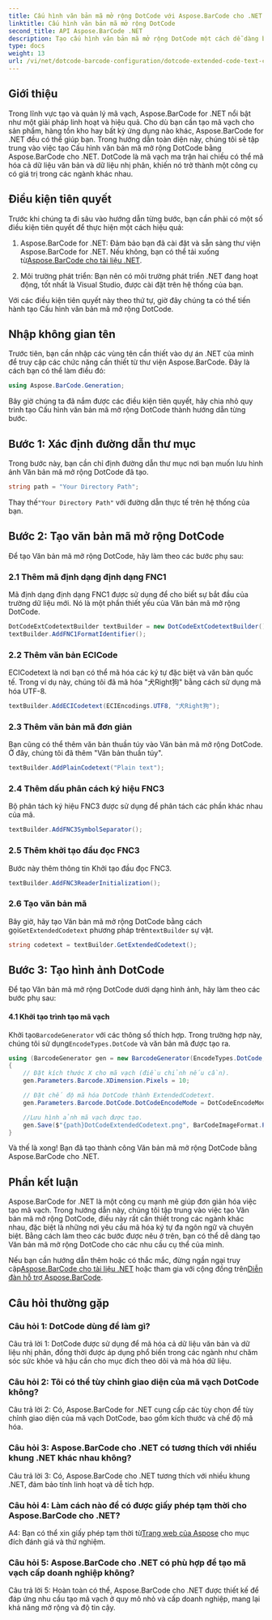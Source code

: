 ```yaml
---
title: Cấu hình văn bản mã mở rộng DotCode với Aspose.BarCode cho .NET
linktitle: Cấu hình văn bản mã mở rộng DotCode
second_title: API Aspose.BarCode .NET
description: Tạo cấu hình văn bản mã mở rộng DotCode một cách dễ dàng bằng cách sử dụng Aspose.BarCode cho .NET. Hãy làm theo hướng dẫn từng bước của chúng tôi để tạo mã vạch hiệu quả.
type: docs
weight: 13
url: /vi/net/dotcode-barcode-configuration/dotcode-extended-code-text-configuration/
---
```

## Giới thiệu

Trong lĩnh vực tạo và quản lý mã vạch, Aspose.BarCode for .NET nổi bật như một giải pháp linh hoạt và hiệu quả. Cho dù bạn cần tạo mã vạch cho sản phẩm, hàng tồn kho hay bất kỳ ứng dụng nào khác, Aspose.BarCode for .NET đều có thể giúp bạn. Trong hướng dẫn toàn diện này, chúng tôi sẽ tập trung vào việc tạo Cấu hình văn bản mã mở rộng DotCode bằng Aspose.BarCode cho .NET. DotCode là mã vạch ma trận hai chiều có thể mã hóa cả dữ liệu văn bản và dữ liệu nhị phân, khiến nó trở thành một công cụ có giá trị trong các ngành khác nhau.

## Điều kiện tiên quyết

Trước khi chúng ta đi sâu vào hướng dẫn từng bước, bạn cần phải có một số điều kiện tiên quyết để thực hiện một cách hiệu quả:

1.  Aspose.BarCode for .NET: Đảm bảo bạn đã cài đặt và sẵn sàng thư viện Aspose.BarCode for .NET. Nếu không, bạn có thể tải xuống từ[Aspose.BarCode cho tài liệu .NET](https://reference.aspose.com/barcode/net/).

2. Môi trường phát triển: Bạn nên có môi trường phát triển .NET đang hoạt động, tốt nhất là Visual Studio, được cài đặt trên hệ thống của bạn.

Với các điều kiện tiên quyết này theo thứ tự, giờ đây chúng ta có thể tiến hành tạo Cấu hình văn bản mã mở rộng DotCode.

## Nhập không gian tên

Trước tiên, bạn cần nhập các vùng tên cần thiết vào dự án .NET của mình để truy cập các chức năng cần thiết từ thư viện Aspose.BarCode. Đây là cách bạn có thể làm điều đó:


```csharp
using Aspose.BarCode.Generation;
```

Bây giờ chúng ta đã nắm được các điều kiện tiên quyết, hãy chia nhỏ quy trình tạo Cấu hình văn bản mã mở rộng DotCode thành hướng dẫn từng bước.



## Bước 1: Xác định đường dẫn thư mục

Trong bước này, bạn cần chỉ định đường dẫn thư mục nơi bạn muốn lưu hình ảnh Văn bản mã mở rộng DotCode đã tạo.

```csharp
string path = "Your Directory Path";
```

 Thay thế`"Your Directory Path"` với đường dẫn thực tế trên hệ thống của bạn.

## Bước 2: Tạo văn bản mã mở rộng DotCode

Để tạo Văn bản mã mở rộng DotCode, hãy làm theo các bước phụ sau:

### 2.1 Thêm mã định dạng định dạng FNC1

Mã định dạng định dạng FNC1 được sử dụng để cho biết sự bắt đầu của trường dữ liệu mới. Nó là một phần thiết yếu của Văn bản mã mở rộng DotCode.

```csharp
DotCodeExtCodetextBuilder textBuilder = new DotCodeExtCodetextBuilder();
textBuilder.AddFNC1FormatIdentifier();
```

### 2.2 Thêm văn bản ECICode

ECICodetext là nơi bạn có thể mã hóa các ký tự đặc biệt và văn bản quốc tế. Trong ví dụ này, chúng tôi đã mã hóa "犬Right狗" bằng cách sử dụng mã hóa UTF-8.

```csharp
textBuilder.AddECICodetext(ECIEncodings.UTF8, "犬Right狗");
```

### 2.3 Thêm văn bản mã đơn giản

Bạn cũng có thể thêm văn bản thuần túy vào Văn bản mã mở rộng DotCode. Ở đây, chúng tôi đã thêm "Văn bản thuần túy".

```csharp
textBuilder.AddPlainCodetext("Plain text");
```

### 2.4 Thêm dấu phân cách ký hiệu FNC3

Bộ phân tách ký hiệu FNC3 được sử dụng để phân tách các phần khác nhau của mã.

```csharp
textBuilder.AddFNC3SymbolSeparator();
```

### 2.5 Thêm khởi tạo đầu đọc FNC3

Bước này thêm thông tin Khởi tạo đầu đọc FNC3.

```csharp
textBuilder.AddFNC3ReaderInitialization();
```

### 2.6 Tạo văn bản mã

 Bây giờ, hãy tạo Văn bản mã mở rộng DotCode bằng cách gọi`GetExtendedCodetext` phương pháp trên`textBuilder` sự vật.

```csharp
string codetext = textBuilder.GetExtendedCodetext();
```

## Bước 3: Tạo hình ảnh DotCode

Để tạo Văn bản mã mở rộng DotCode dưới dạng hình ảnh, hãy làm theo các bước phụ sau:

#### 4.1 Khởi tạo trình tạo mã vạch

 Khởi tạo`BarcodeGenerator` với các thông số thích hợp. Trong trường hợp này, chúng tôi sử dụng`EncodeTypes.DotCode` và văn bản mã được tạo ra.

```csharp
using (BarcodeGenerator gen = new BarcodeGenerator(EncodeTypes.DotCode, codetext))
{
    // Đặt kích thước X cho mã vạch (điều chỉnh nếu cần).
    gen.Parameters.Barcode.XDimension.Pixels = 10;

    // Đặt chế độ mã hóa DotCode thành ExtendedCodetext.
    gen.Parameters.Barcode.DotCode.DotCodeEncodeMode = DotCodeEncodeMode.ExtendedCodetext;

    //Lưu hình ảnh mã vạch được tạo.
    gen.Save($"{path}DotCodeExtendedCodetext.png", BarCodeImageFormat.Png);
}
```

Và thế là xong! Bạn đã tạo thành công Văn bản mã mở rộng DotCode bằng Aspose.BarCode cho .NET.

## Phần kết luận

Aspose.BarCode for .NET là một công cụ mạnh mẽ giúp đơn giản hóa việc tạo mã vạch. Trong hướng dẫn này, chúng tôi tập trung vào việc tạo Văn bản mã mở rộng DotCode, điều này rất cần thiết trong các ngành khác nhau, đặc biệt là những nơi yêu cầu mã hóa ký tự đa ngôn ngữ và chuyên biệt. Bằng cách làm theo các bước được nêu ở trên, bạn có thể dễ dàng tạo Văn bản mã mở rộng DotCode cho các nhu cầu cụ thể của mình.

 Nếu bạn cần hướng dẫn thêm hoặc có thắc mắc, đừng ngần ngại truy cập[Aspose.BarCode cho tài liệu .NET](https://reference.aspose.com/barcode/net/) hoặc tham gia với cộng đồng trên[Diễn đàn hỗ trợ Aspose.BarCode](https://forum.aspose.com/c/barcode/13).

## Câu hỏi thường gặp

### Câu hỏi 1: DotCode dùng để làm gì?

Câu trả lời 1: DotCode được sử dụng để mã hóa cả dữ liệu văn bản và dữ liệu nhị phân, đồng thời được áp dụng phổ biến trong các ngành như chăm sóc sức khỏe và hậu cần cho mục đích theo dõi và mã hóa dữ liệu.

### Câu hỏi 2: Tôi có thể tùy chỉnh giao diện của mã vạch DotCode không?

Câu trả lời 2: Có, Aspose.BarCode for .NET cung cấp các tùy chọn để tùy chỉnh giao diện của mã vạch DotCode, bao gồm kích thước và chế độ mã hóa.

### Câu hỏi 3: Aspose.BarCode cho .NET có tương thích với nhiều khung .NET khác nhau không?

Câu trả lời 3: Có, Aspose.BarCode cho .NET tương thích với nhiều khung .NET, đảm bảo tính linh hoạt và dễ tích hợp.

### Câu hỏi 4: Làm cách nào để có được giấy phép tạm thời cho Aspose.BarCode cho .NET?

 A4: Bạn có thể xin giấy phép tạm thời từ[Trang web của Aspose](https://purchase.aspose.com/temporary-license/) cho mục đích đánh giá và thử nghiệm.

### Câu hỏi 5: Aspose.BarCode cho .NET có phù hợp để tạo mã vạch cấp doanh nghiệp không?

Câu trả lời 5: Hoàn toàn có thể, Aspose.BarCode cho .NET được thiết kế để đáp ứng nhu cầu tạo mã vạch ở quy mô nhỏ và cấp doanh nghiệp, mang lại khả năng mở rộng và độ tin cậy.